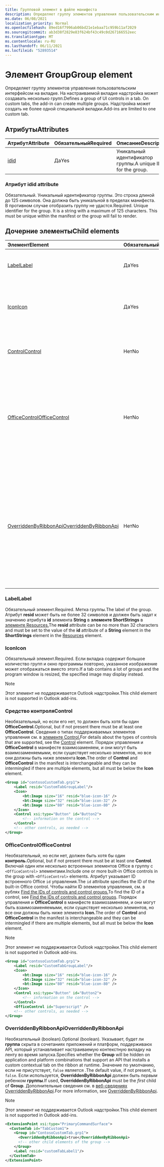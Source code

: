 ```yaml
---
title: Групповой элемент в файле манифеста
description: Определяет группу элементов управления пользовательским интерфейсом на вкладке.
ms.date: 06/08/2021
localization_priority: Normal
ms.openlocfilehash: 89ed16f7996ab06bd21e1ebaa71c959b11af2029
ms.sourcegitcommit: ab3d38f2829e83f624bf43c49c0d267166552eec
ms.translationtype: MT
ms.contentlocale: ru-RU
ms.lasthandoff: 06/11/2021
ms.locfileid: "52893514"
---
```

# <a name="group-element"></a><span data-ttu-id="4b62c-103">Элемент Group</span><span class="sxs-lookup"><span data-stu-id="4b62c-103">Group element</span></span>

<span data-ttu-id="4b62c-104">Определяет группу элементов управления пользовательским интерфейсом на вкладке. На настраиваемой вкладке надстройка может создавать несколько групп.</span><span class="sxs-lookup"><span data-stu-id="4b62c-104">Defines a group of UI controls in a tab. On custom tabs, the add-in can create multiple groups.</span></span> <span data-ttu-id="4b62c-105">Надстройка может создать не более одной специальной вкладки.</span><span class="sxs-lookup"><span data-stu-id="4b62c-105">Add-ins are limited to one custom tab.</span></span>

## <a name="attributes"></a><span data-ttu-id="4b62c-106">Атрибуты</span><span class="sxs-lookup"><span data-stu-id="4b62c-106">Attributes</span></span>

|  <span data-ttu-id="4b62c-107">Атрибут</span><span class="sxs-lookup"><span data-stu-id="4b62c-107">Attribute</span></span>  |  <span data-ttu-id="4b62c-108">Обязательный</span><span class="sxs-lookup"><span data-stu-id="4b62c-108">Required</span></span>  |  <span data-ttu-id="4b62c-109">Описание</span><span class="sxs-lookup"><span data-stu-id="4b62c-109">Description</span></span>  |
|:-----|:-----|:-----|
|  [<span data-ttu-id="4b62c-110">id</span><span class="sxs-lookup"><span data-stu-id="4b62c-110">id</span></span>](#id-attribute)  |  <span data-ttu-id="4b62c-111">Да</span><span class="sxs-lookup"><span data-stu-id="4b62c-111">Yes</span></span>  | <span data-ttu-id="4b62c-112">Уникальный идентификатор группы.</span><span class="sxs-lookup"><span data-stu-id="4b62c-112">A unique ID for the group.</span></span>|

### <a name="id-attribute"></a><span data-ttu-id="4b62c-113">Атрибут id</span><span class="sxs-lookup"><span data-stu-id="4b62c-113">id attribute</span></span>

<span data-ttu-id="4b62c-p102">Обязательный. Уникальный идентификатор группы. Это строка длиной до 125 символов. Она должна быть уникальной в пределах манифеста. В противном случае отобразить группу не удастся.</span><span class="sxs-lookup"><span data-stu-id="4b62c-p102">Required. Unique identifier for the group. It is a string with a maximum of 125 characters. This must be unique within the manifest or the group will fail to render.</span></span>

## <a name="child-elements"></a><span data-ttu-id="4b62c-118">Дочерние элементы</span><span class="sxs-lookup"><span data-stu-id="4b62c-118">Child elements</span></span>

|  <span data-ttu-id="4b62c-119">Элемент</span><span class="sxs-lookup"><span data-stu-id="4b62c-119">Element</span></span> |  <span data-ttu-id="4b62c-120">Обязательный</span><span class="sxs-lookup"><span data-stu-id="4b62c-120">Required</span></span>  |  <span data-ttu-id="4b62c-121">Описание</span><span class="sxs-lookup"><span data-stu-id="4b62c-121">Description</span></span>  |
|:-----|:-----|:-----|
|  [<span data-ttu-id="4b62c-122">Label</span><span class="sxs-lookup"><span data-stu-id="4b62c-122">Label</span></span>](#label)      | <span data-ttu-id="4b62c-123">Да</span><span class="sxs-lookup"><span data-stu-id="4b62c-123">Yes</span></span> |  <span data-ttu-id="4b62c-124">Метка элемента CustomTab или группы.</span><span class="sxs-lookup"><span data-stu-id="4b62c-124">The label for the CustomTab or a group.</span></span>  |
|  [<span data-ttu-id="4b62c-125">Icon</span><span class="sxs-lookup"><span data-stu-id="4b62c-125">Icon</span></span>](icon.md)      | <span data-ttu-id="4b62c-126">Да</span><span class="sxs-lookup"><span data-stu-id="4b62c-126">Yes</span></span> |  <span data-ttu-id="4b62c-127">Изображение для группы.</span><span class="sxs-lookup"><span data-stu-id="4b62c-127">The image for a group.</span></span> <span data-ttu-id="4b62c-128">Не поддерживается Outlook надстройки.</span><span class="sxs-lookup"><span data-stu-id="4b62c-128">Not supported in Outlook add-ins.</span></span> |
|  [<span data-ttu-id="4b62c-129">Control</span><span class="sxs-lookup"><span data-stu-id="4b62c-129">Control</span></span>](#control)    | <span data-ttu-id="4b62c-130">Нет</span><span class="sxs-lookup"><span data-stu-id="4b62c-130">No</span></span> |  <span data-ttu-id="4b62c-131">Представляет объект Control.</span><span class="sxs-lookup"><span data-stu-id="4b62c-131">Represents a Control object.</span></span> <span data-ttu-id="4b62c-132">Может быть ноль или больше.</span><span class="sxs-lookup"><span data-stu-id="4b62c-132">Can be zero or more.</span></span>  |
|  [<span data-ttu-id="4b62c-133">OfficeControl</span><span class="sxs-lookup"><span data-stu-id="4b62c-133">OfficeControl</span></span>](#officecontrol)  | <span data-ttu-id="4b62c-134">Нет</span><span class="sxs-lookup"><span data-stu-id="4b62c-134">No</span></span> | <span data-ttu-id="4b62c-135">Представляет один из встроенных элементов Office элементов управления.</span><span class="sxs-lookup"><span data-stu-id="4b62c-135">Represents one of the built-in Office controls.</span></span> <span data-ttu-id="4b62c-136">Может быть ноль или больше.</span><span class="sxs-lookup"><span data-stu-id="4b62c-136">Can be zero or more.</span></span> <span data-ttu-id="4b62c-137">Не поддерживается Outlook надстройки.</span><span class="sxs-lookup"><span data-stu-id="4b62c-137">Not supported in Outlook add-ins.</span></span>|
|  [<span data-ttu-id="4b62c-138">OverriddenByRibbonApi</span><span class="sxs-lookup"><span data-stu-id="4b62c-138">OverriddenByRibbonApi</span></span>](overriddenbyribbonapi.md)      | <span data-ttu-id="4b62c-139">Нет</span><span class="sxs-lookup"><span data-stu-id="4b62c-139">No</span></span> |  <span data-ttu-id="4b62c-140">Указывает, должна ли группа отображаться в сочетаниях приложений и платформ, поддерживаюх настраиваемые контекстные вкладки.</span><span class="sxs-lookup"><span data-stu-id="4b62c-140">Specifies whether the group should appear on application and platform combinations that support custom contextual tabs.</span></span> <span data-ttu-id="4b62c-141">Не поддерживается Outlook надстройки.</span><span class="sxs-lookup"><span data-stu-id="4b62c-141">Not supported in Outlook add-ins.</span></span> |

### <a name="label"></a><span data-ttu-id="4b62c-142">Label</span><span class="sxs-lookup"><span data-stu-id="4b62c-142">Label</span></span>

<span data-ttu-id="4b62c-143">Обязательный элемент.</span><span class="sxs-lookup"><span data-stu-id="4b62c-143">Required.</span></span> <span data-ttu-id="4b62c-144">Метка группы.</span><span class="sxs-lookup"><span data-stu-id="4b62c-144">The label of the group.</span></span> <span data-ttu-id="4b62c-145">Атрибут **resid** может быть не более 32 символов и должен быть задат к значению атрибута **id** элемента **String** в **элементе ShortStrings** в [элементе Resources.](resources.md)</span><span class="sxs-lookup"><span data-stu-id="4b62c-145">The **resid** attribute can be no more than 32 characters and must be set to the value of the **id** attribute of a **String** element in the **ShortStrings** element in the [Resources](resources.md) element.</span></span>

### <a name="icon"></a><span data-ttu-id="4b62c-146">Icon</span><span class="sxs-lookup"><span data-stu-id="4b62c-146">Icon</span></span>

<span data-ttu-id="4b62c-147">Обязательный элемент.</span><span class="sxs-lookup"><span data-stu-id="4b62c-147">Required.</span></span> <span data-ttu-id="4b62c-148">Если вкладка содержит большое количество групп и окно программы повторно, указанное изображение может отображаться вместо этого.</span><span class="sxs-lookup"><span data-stu-id="4b62c-148">If a tab contains a lot of groups and the program window is resized, the specified image may display instead.</span></span>

> [!NOTE]
> <span data-ttu-id="4b62c-149">Этот элемент не поддерживается Outlook надстройки.</span><span class="sxs-lookup"><span data-stu-id="4b62c-149">This child element is not supported in Outlook add-ins.</span></span>

### <a name="control"></a><span data-ttu-id="4b62c-150">Средство контроля</span><span class="sxs-lookup"><span data-stu-id="4b62c-150">Control</span></span>

<span data-ttu-id="4b62c-151">Необязательный, но если его нет, то должен быть хотя бы один **OfficeControl.**</span><span class="sxs-lookup"><span data-stu-id="4b62c-151">Optional, but if not present there must be at least one **OfficeControl**.</span></span> <span data-ttu-id="4b62c-152">Сведения о типах поддерживаемых элементов управления см. в [элементе Control.](control.md)</span><span class="sxs-lookup"><span data-stu-id="4b62c-152">For details about the types of controls that are supported, see the [Control](control.md) element.</span></span> <span data-ttu-id="4b62c-153">Порядок  управления и **OfficeControl** в манифесте взаимозаменяем, и они могут быть взаимозаменяемыми, если существует несколько элементов, но все они должны быть ниже элемента **Icon.**</span><span class="sxs-lookup"><span data-stu-id="4b62c-153">The order of **Control** and **OfficeControl** in the manifest is interchangeable and they can be intermingled if there are multiple elements, but all must be below the **Icon** element.</span></span>

```xml
<Group id="contosoCustomTab.grp1">
    <Label resid="CustomTabGroupLabel"/>
    <Icon>
        <bt:Image size="16" resid="blue-icon-16" />
        <bt:Image size="32" resid="blue-icon-32" />
        <bt:Image size="80" resid="blue-icon-80" />
    </Icon>
    <Control xsi:type="Button" id="Button2">
        <!-- information on the control -->
    </Control>
    <!-- other controls, as needed -->
</Group>
```

### <a name="officecontrol"></a><span data-ttu-id="4b62c-154">OfficeControl</span><span class="sxs-lookup"><span data-stu-id="4b62c-154">OfficeControl</span></span>

<span data-ttu-id="4b62c-155">Необязательный, но если нет, должен быть хотя бы один **контроль.**</span><span class="sxs-lookup"><span data-stu-id="4b62c-155">Optional, but if not present there must be at least one **Control**.</span></span> <span data-ttu-id="4b62c-156">Включай один или несколько встроенных элементов Office в группу с `<OfficeControl>` элементами.</span><span class="sxs-lookup"><span data-stu-id="4b62c-156">Include one or more built-in Office controls in the group with `<OfficeControl>` elements.</span></span> <span data-ttu-id="4b62c-157">Атрибут указывает ID встроенного Office `id` управления.</span><span class="sxs-lookup"><span data-stu-id="4b62c-157">The `id` attribute specifies the ID of the built-in Office control.</span></span> <span data-ttu-id="4b62c-158">Чтобы найти ID элементов управления, см. в рублях [Find the IDs of controls and control groups.](../../design/built-in-button-integration.md#find-the-ids-of-controls-and-control-groups)</span><span class="sxs-lookup"><span data-stu-id="4b62c-158">To find the ID of a control, see [Find the IDs of controls and control groups](../../design/built-in-button-integration.md#find-the-ids-of-controls-and-control-groups).</span></span> <span data-ttu-id="4b62c-159">Порядок  управления и **OfficeControl** в манифесте взаимозаменяем, и они могут быть взаимозаменяемыми, если существует несколько элементов, но все они должны быть ниже элемента **Icon.**</span><span class="sxs-lookup"><span data-stu-id="4b62c-159">The order of **Control** and **OfficeControl** in the manifest is interchangeable and they can be intermingled if there are multiple elements, but all must be below the **Icon** element.</span></span>

> [!NOTE]
> <span data-ttu-id="4b62c-160">Этот элемент не поддерживается Outlook надстройки.</span><span class="sxs-lookup"><span data-stu-id="4b62c-160">This child element is not supported in Outlook add-ins.</span></span>

```xml
<Group id="contosoCustomTab.grp1">
    <Label resid="CustomTabGroupLabel"/>
    <Icon>
        <bt:Image size="16" resid="blue-icon-16" />
        <bt:Image size="32" resid="blue-icon-32" />
        <bt:Image size="80" resid="blue-icon-80" />
    </Icon>
    <Control xsi:type="Button" id="Button2">
        <!-- information on the control -->
    </Control>
    <OfficeControl id="Superscript" />
    <!-- other controls, as needed -->
</Group>
```

### <a name="overriddenbyribbonapi"></a><span data-ttu-id="4b62c-161">OverriddenByRibbonApi</span><span class="sxs-lookup"><span data-stu-id="4b62c-161">OverriddenByRibbonApi</span></span>

<span data-ttu-id="4b62c-162">Необязательный (boolean).</span><span class="sxs-lookup"><span data-stu-id="4b62c-162">Optional (boolean).</span></span> <span data-ttu-id="4b62c-163">Указывает, будет ли **группа** скрыта в сочетаниях приложений и платформ, поддерживаюх API, который устанавливает настраиваемую контекстную вкладку на ленту во время запуска.</span><span class="sxs-lookup"><span data-stu-id="4b62c-163">Specifies whether the **Group** will be hidden on application and platform combinations that support an API that installs a custom contextual tab on the ribbon at runtime.</span></span> <span data-ttu-id="4b62c-164">Значение по умолчанию, если не присутствует, `false` является .</span><span class="sxs-lookup"><span data-stu-id="4b62c-164">The default value, if not present, is `false`.</span></span> <span data-ttu-id="4b62c-165">Если используется, **OverriddenByRibbonApi** должен быть *первым* ребенком **группы**.</span><span class="sxs-lookup"><span data-stu-id="4b62c-165">If used, **OverriddenByRibbonApi** must be the *first* child of **Group**.</span></span> <span data-ttu-id="4b62c-166">Дополнительные сведения см. в [веб-сведениях OverriddenByRibbonApi](overriddenbyribbonapi.md).</span><span class="sxs-lookup"><span data-stu-id="4b62c-166">For more information, see [OverriddenByRibbonApi](overriddenbyribbonapi.md).</span></span>

> [!NOTE]
> <span data-ttu-id="4b62c-167">Этот элемент не поддерживается Outlook надстройки.</span><span class="sxs-lookup"><span data-stu-id="4b62c-167">This child element is not supported in Outlook add-ins.</span></span>

```xml
<ExtensionPoint xsi:type="PrimaryCommandSurface">
  <CustomTab id="TabCustom1">
    <Group id="ContosoCustomTab.grp1">
      <OverriddenByRibbonApi>true</OverriddenByRibbonApi>
      <!-- other child elements of the group -->
    </Group>
    <Label resid="customTabLabel1"/>
  </CustomTab>
</ExtensionPoint>
```
